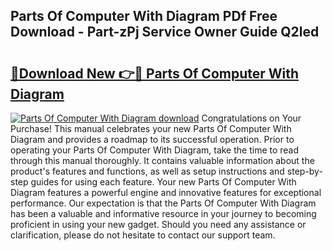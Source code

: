 ## Parts Of Computer With Diagram PDf Free Download - Part-zPj Service Owner Guide Q2led

# <h2><a href="http://dfmzgxh.blite.top/?on=Parts+Of+Computer+With+Diagram">🔗Download New 👉🔴 Parts Of Computer With Diagram</a></h2>

[![Parts Of Computer With Diagram download](https://i.imgur.com/lujVjoI.png)](http://dfmzgxh.blite.top/?on=Parts+Of+Computer+With+Diagram)
Congratulations on Your Purchase! This manual celebrates your new Parts Of Computer With Diagram and provides a roadmap to its successful operation. Prior to operating your Parts Of Computer With Diagram, take the time to read through this manual thoroughly. It contains valuable information about the product's features and functions, as well as setup instructions and step-by-step guides for using each feature. Your new Parts Of Computer With Diagram features a powerful engine and innovative features for exceptional performance. Our expectation is that the Parts Of Computer With Diagram has been a valuable and informative resource in your journey to becoming proficient in using your new gadget. Should you need any assistance or clarification, please do not hesitate to contact our support team.
